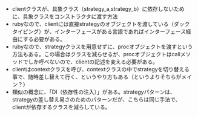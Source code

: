 * clientクラスが、具象クラス（strategy_a,strategy_b）に依存しないために、具象クラスをコンストラクタに渡す方法
* rubyなので、clientには直接strategyのオブジェクトを渡している（ダックタイピング）が、インターフェースがある言語であればインターフェース経由にする必要がある。
* rubyなので、strategyクラスを用意せずに、procオブジェクトを渡すという方法もある。この場合はクラスを減らせるが、procオブジェクトはcallメソッドでしか呼べないので、clientの記述を変える必要がある。
* clientはcontextクラスを呼び、contextクラスの中でstrategyを切り替える事で、随時差し替えて行く、というやり方もある（というよりそちらがメイン？）
* 類似の概念に、「DI（依存性の注入）」がある。strategyパターンは、strategyの差し替え易さのためのパターンだが、こちらは同じ手法で、clientが依存するクラスを減らしている。
